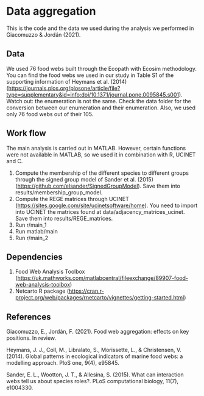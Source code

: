 # Data aggregation 

This is the code and the data we used during the analysis we performed in Giacomuzzo & Jordán (2021).

## Data
We used 76 food webs built through the Ecopath with Ecosim methodology. You can find the food webs we used in our study in Table S1 of the supporting information of Heymans et al. (2014) (https://journals.plos.org/plosone/article/file?type=supplementary&id=info:doi/10.1371/journal.pone.0095845.s001). Watch out: the enumeration is not the same. Check the data folder for the conversion between our enumeration and their enumeration. Also, we used only 76 food webs out of their 105.

## Work flow
The main analysis is carried out in MATLAB. However, certain functions were not available in MATLAB, so we used it in combination with R, UCINET and C.

1. Compute the membership of the different species to different groups through the signed group model of Sander et al. (2015) (https://github.com/elsander/SignedGroupModel). Save them into results/membership_group_model.
2. Compute the REGE matrices through UCINET (https://sites.google.com/site/ucinetsoftware/home). You need to import into UCINET the matrices found at data/adjacency_matrices_ucinet. Save them into results/REGE_matrices.
3. Run r/main_1
4. Run matlab/main
5. Run r/main_2

## Dependencies
1. Food Web Analysis Toolbox (https://uk.mathworks.com/matlabcentral/fileexchange/89907-food-web-analysis-toolbox)
2. Netcarto R package (https://cran.r-project.org/web/packages/rnetcarto/vignettes/getting-started.html)

## References
Giacomuzzo, E., Jordán, F. (2021). Food web aggregation: effects on key positions. In review. 

Heymans, J. J., Coll, M., Libralato, S., Morissette, L., & Christensen, V. (2014). Global patterns in ecological indicators of marine food webs: a modelling approach. PloS one, 9(4), e95845.

Sander, E. L., Wootton, J. T., & Allesina, S. (2015). What can interaction webs tell us about species roles?. PLoS computational biology, 11(7), e1004330.